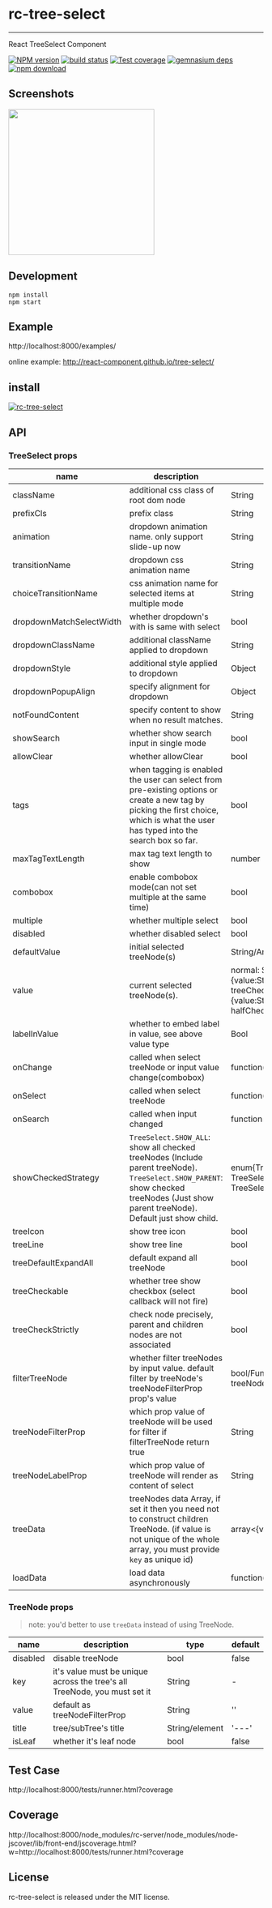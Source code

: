 # rc-tree-select
---

React TreeSelect Component


[![NPM version][npm-image]][npm-url]
[![build status][travis-image]][travis-url]
[![Test coverage][coveralls-image]][coveralls-url]
[![gemnasium deps][gemnasium-image]][gemnasium-url]
[![npm download][download-image]][download-url]

[npm-image]: http://img.shields.io/npm/v/rc-tree-select.svg?style=flat-square
[npm-url]: http://npmjs.org/package/rc-tree-select
[travis-image]: https://img.shields.io/travis/react-component/tree-select.svg?style=flat-square
[travis-url]: https://travis-ci.org/react-component/tree-select
[coveralls-image]: https://img.shields.io/coveralls/react-component/tree-select.svg?style=flat-square
[coveralls-url]: https://coveralls.io/r/react-component/tree-select?branch=master
[gemnasium-image]: http://img.shields.io/gemnasium/react-component/tree-select.svg?style=flat-square
[gemnasium-url]: https://gemnasium.com/react-component/tree-select
[node-image]: https://img.shields.io/badge/node.js-%3E=_0.10-green.svg?style=flat-square
[node-url]: http://nodejs.org/download/
[download-image]: https://img.shields.io/npm/dm/rc-tree-select.svg?style=flat-square
[download-url]: https://npmjs.org/package/rc-tree-select


## Screenshots

<img src="https://os.alipayobjects.com/rmsportal/HUhyhmpWyiGKnZF.png" width="288"/>


## Development

```
npm install
npm start
```

## Example

http://localhost:8000/examples/

online example: http://react-component.github.io/tree-select/

## install

[![rc-tree-select](https://nodei.co/npm/rc-tree-select.png)](https://npmjs.org/package/rc-tree-select)

## API

### TreeSelect props

| name     | description    | type     | default      |
|----------|----------------|----------|--------------|
|className | additional css class of root dom node | String | '' |
|prefixCls | prefix class | String | '' |
|animation | dropdown animation name. only support slide-up now | String | '' |
|transitionName | dropdown css animation name | String | '' |
|choiceTransitionName | css animation name for selected items at multiple mode | String | '' |
|dropdownMatchSelectWidth | whether dropdown's with is same with select | bool | true |
|dropdownClassName | additional className applied to dropdown | String | - |
|dropdownStyle | additional style applied to dropdown | Object | {} |
|dropdownPopupAlign | specify alignment for dropdown | Object | - |
|notFoundContent | specify content to show when no result matches. | String | 'Not Found' |
|showSearch | whether show search input in single mode | bool | true |
|allowClear | whether allowClear | bool | false |
|tags | when tagging is enabled the user can select from pre-existing options or create a new tag by picking the first choice, which is what the user has typed into the search box so far. | bool | false |
|maxTagTextLength | max tag text length to show | number | - |
|combobox | enable combobox mode(can not set multiple at the same time) | bool | false |
|multiple | whether multiple select | bool | false |
|disabled | whether disabled select | bool | false |
|defaultValue | initial selected treeNode(s) | String/Array<String> | - |
|value | current selected treeNode(s). | normal: String/Array<String>. labelInValue: {value:String,label:React.Node}/Array<{value,label}>. treeCheckStrictly(halfChecked default false): {value:String,label:React.Node, halfChecked}/Array<{value,label,halfChecked}>. | - |
|labelInValue| whether to embed label in value, see above value type | Bool | false |
|onChange | called when select treeNode or input value change(combobox) | function(value, label(null), extra) | - |
|onSelect | called when select treeNode | function(value, node, extra) | - |
|onSearch | called when input changed | function | - |
|showCheckedStrategy | `TreeSelect.SHOW_ALL`: show all checked treeNodes (Include parent treeNode). `TreeSelect.SHOW_PARENT`: show checked treeNodes (Just show parent treeNode). Default just show child. | enum{TreeSelect.SHOW_ALL, TreeSelect.SHOW_PARENT, TreeSelect.SHOW_CHILD } | TreeSelect.SHOW_CHILD |
|treeIcon | show tree icon | bool | false |
|treeLine | show tree line | bool | false |
|treeDefaultExpandAll | default expand all treeNode | bool | false |
|treeCheckable | whether tree show checkbox (select callback will not fire) | bool | false |
|treeCheckStrictly | check node precisely, parent and children nodes are not associated| bool | false |
|filterTreeNode | whether filter treeNodes by input value. default filter by treeNode's treeNodeFilterProp prop's value | bool/Function(inputValue:string, treeNode:TreeNode) | Function |
|treeNodeFilterProp | which prop value of treeNode will be used for filter if filterTreeNode return true | String | 'value' |
|treeNodeLabelProp | which prop value of treeNode will render as content of select | String | 'title' |
|treeData | treeNodes data Array, if set it then you need not to construct children TreeNode. (if value is not unique of the whole array, you must provide `key` as unique id) | array<{value, label, children}> | [] |
|loadData | load data asynchronously | function(node) | - |

### TreeNode props
> note: you'd better to use `treeData` instead of using TreeNode.

| name     | description    | type     | default      |
|----------|----------------|----------|--------------|
|disabled | disable treeNode | bool | false |
|key | it's value must be unique across the tree's all TreeNode, you must set it  | String | - |
|value | default as treeNodeFilterProp | String | '' |
|title | tree/subTree's title | String/element | '---' |
|isLeaf | whether it's leaf node | bool | false |


## Test Case

http://localhost:8000/tests/runner.html?coverage

## Coverage

http://localhost:8000/node_modules/rc-server/node_modules/node-jscover/lib/front-end/jscoverage.html?w=http://localhost:8000/tests/runner.html?coverage

## License

rc-tree-select is released under the MIT license.
